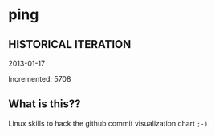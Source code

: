 # ping

## HISTORICAL ITERATION
2013-01-17

Incremented: 5708

## What is this?? 
Linux skills to hack the github commit visualization chart `;-)`
